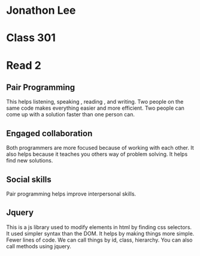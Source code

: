 # Jonathon Lee
# Class 301
# Read 2

## Pair Programming
This helps listening, speaking , reading , and writing. 
Two people on the same code makes everything easier and more efficient. Two people can come up with a solution
faster than one person can.

## Engaged collaboration
Both programmers are more focused because of working with each other. It also helps because it teaches you others 
way of problem solving. It helps find new solutions.

## Social skills
Pair programming helps improve interpersonal skills.

## Jquery
This is a js library used to modify elements in html by finding css selectors. It used simpler syntax than the DOM.
It helps by making things more simple. Fewer lines of code. We can call things by id, class, hierarchy. You can also call methods
using jquery. 